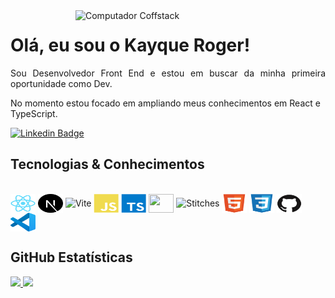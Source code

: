 <img src="https://raw.githubusercontent.com/MicaelliMedeiros/micaellimedeiros/master/image/computer-illustration.png" min-width="400px" max-width="400px" width="400px" align="right" alt="Computador Coffstack">
<h1 align = "justify"> Olá, eu sou o Kayque Roger!</h1> 
<p align = "justify">Sou Desenvolvedor Front End e estou em buscar da minha primeira oportunidade como Dev.</p>

No momento estou focado em ampliando meus conhecimentos em React e TypeScript.

[![Linkedin Badge](https://img.shields.io/badge/-LinkedIn-blue?style=flat-square&logo=Linkedin&logoColor=white&link=https://www.linkedin.com/in/kayque-roger-b92990232/)](https://www.linkedin.com/in/kayque-roger-b92990232/)

  ##  Tecnologias & Conhecimentos
  
 <div style="display: inline_block"><br>
  <img align="center"  height="30" width="40" src="https://raw.githubusercontent.com/devicons/devicon/master/icons/react/react-original.svg">
  <img align="center"  height="30" width="40" src="https://raw.githubusercontent.com/devicons/devicon/master/icons/nextjs/nextjs-original.svg">
  <img align="center" alt="Vite" height="30" width="40" src="https://cdn.worldvectorlogo.com/logos/vitejs.svg">  
  <img align="center"  height="30" width="40" src="https://raw.githubusercontent.com/devicons/devicon/master/icons/javascript/javascript-plain.svg">
  <img align="center"  height="30" width="40" src="https://raw.githubusercontent.com/devicons/devicon/master/icons/typescript/typescript-plain.svg">
  <img align="center" height="30" width="40" src="https://img.icons8.com/?size=512&id=ttxR7mXaDvqS&format=png">
  <img align="center" alt="Stitches" height="40" width="45" src="https://bestofjs.org/logos/stitches.svg" />
  <img align="center"  height="30" width="40" src="https://raw.githubusercontent.com/devicons/devicon/master/icons/html5/html5-original.svg">
  <img align="center"  height="30" width="40" src="https://raw.githubusercontent.com/devicons/devicon/master/icons/css3/css3-original.svg">
  <img align="center"  height="30" width="40" src="https://raw.githubusercontent.com/devicons/devicon/master/icons/github/github-original.svg">
  <img align="center"  height="30" width="40" src="https://raw.githubusercontent.com/devicons/devicon/master/icons/vscode/vscode-original.svg">
 </div>

##  GitHub Estatísticas

<div>
  <a href="https://github.com/kayqueew">
  <img height="170em" src="https://github-readme-stats.vercel.app/api?username=kayqueew&show_icons=true&theme=synthwave&include_all_commits=true&count_private=true"/>
  <img height="170em" src="https://github-readme-stats.vercel.app/api/top-langs/?username=kayqueew&layout=compact&langs_count=7&theme=synthwave"/>
</div> 
  
  ##
  



